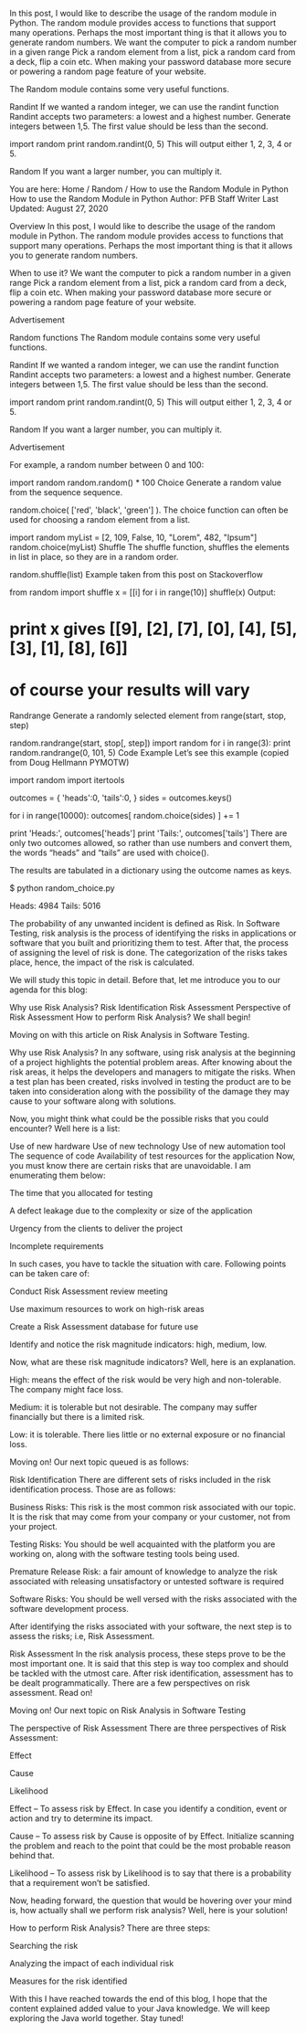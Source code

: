 In this post, I would like to describe the usage of the random module in Python. The random module provides access to functions that support many operations. Perhaps the most important thing is that it allows you to generate random numbers.
We want the computer to pick a random number in a given range Pick a random element from a list, pick a random card from a deck, flip a coin etc. When making your password database more secure or powering a random page feature of your website.

The Random module contains some very useful functions.

Randint
If we wanted a random integer, we can use the randint function Randint accepts two parameters: a lowest and a highest number. Generate integers between 1,5. The first value should be less than the second.

import random
print random.randint(0, 5)
This will output either 1, 2, 3, 4 or 5.

Random
If you want a larger number, you can multiply it.


You are here: Home / Random / How to use the Random Module in Python
How to use the Random Module in Python
Author: PFB Staff Writer
Last Updated: August 27, 2020



Overview
In this post, I would like to describe the usage of the random module in Python. The random module provides access to functions that support many operations. Perhaps the most important thing is that it allows you to generate random numbers.

When to use it?
We want the computer to pick a random number in a given range Pick a random element from a list, pick a random card from a deck, flip a coin etc. When making your password database more secure or powering a random page feature of your website.


Advertisement

Random functions
The Random module contains some very useful functions.

Randint
If we wanted a random integer, we can use the randint function Randint accepts two parameters: a lowest and a highest number. Generate integers between 1,5. The first value should be less than the second.

import random
print random.randint(0, 5)
This will output either 1, 2, 3, 4 or 5.

Random
If you want a larger number, you can multiply it.


Advertisement

For example, a random number between 0 and 100:

import random
random.random() * 100
Choice
Generate a random value from the sequence sequence.

random.choice( ['red', 'black', 'green'] ).
The choice function can often be used for choosing a random element from a list.

import random
myList = [2, 109, False, 10, "Lorem", 482, "Ipsum"]
random.choice(myList)
Shuffle
The shuffle function, shuffles the elements in list in place, so they are in a random order.

random.shuffle(list) Example taken from this post on Stackoverflow

from random import shuffle
x = [[i] for i in range(10)]
shuffle(x)
Output:
# print x  gives  [[9], [2], [7], [0], [4], [5], [3], [1], [8], [6]]
# of course your results will vary
Randrange
Generate a randomly selected element from range(start, stop, step)

random.randrange(start, stop[, step])
import random
for i in range(3):
    print random.randrange(0, 101, 5)
Code Example
Let’s see this example (copied from Doug Hellmann PYMOTW)

import random
import itertools

outcomes = { 'heads':0,
             'tails':0,
             }
sides = outcomes.keys()

for i in range(10000):
    outcomes[ random.choice(sides) ] += 1

print 'Heads:', outcomes['heads']
print 'Tails:', outcomes['tails']
There are only two outcomes allowed, so rather than use numbers and convert them, the words “heads” and “tails” are used with choice().

The results are tabulated in a dictionary using the outcome names as keys.

$ python random_choice.py

Heads: 4984
Tails: 5016

The probability of any unwanted incident is defined as Risk. In Software Testing, risk analysis is the process of identifying the risks in applications or software that you built and prioritizing them to test. After that, the process of assigning the level of risk is done. The categorization of the risks takes place, hence, the impact of the risk is calculated.

We will study this topic in detail. Before that, let me introduce you to our agenda for this blog:

Why use Risk Analysis?
Risk Identification
Risk Assessment
Perspective of Risk Assessment
How to perform Risk Analysis?
We shall begin!

Moving on with this article on Risk Analysis in Software Testing.

Why use Risk Analysis?
In any software, using risk analysis at the beginning of a project highlights the potential problem areas. After knowing about the risk areas, it helps the developers and managers to mitigate the risks. When a test plan has been created, risks involved in testing the product are to be taken into consideration along with the possibility of the damage they may cause to your software along with solutions.

Now, you might think what could be the possible risks that you could encounter? Well here is a list:

Use of new hardware
Use of new technology
Use of new automation tool
The sequence of code
Availability of test resources for the application
Now, you must know there are certain risks that are unavoidable. I am enumerating them below:

The time that you allocated for testing

A defect leakage due to the complexity or size of the application

Urgency from the clients to deliver the project

Incomplete requirements

In such cases, you have to tackle the situation with care. Following points can be taken care of:

Conduct Risk Assessment review meeting

Use maximum resources to work on high-risk areas

Create a Risk Assessment database for future use

Identify and notice the risk magnitude indicators: high, medium, low.

Now, what are these risk magnitude indicators? Well, here is an explanation.

High: means the effect of the risk would be very high and non-tolerable. The company might face loss.

Medium: it is tolerable but not desirable. The company may suffer financially but there is a limited risk.

Low: it is tolerable. There lies little or no external exposure or no financial loss.

Moving on! Our next topic queued is as follows:

Risk Identification
There are different sets of risks included in the risk identification process. Those are as follows:

Business Risks: This risk is the most common risk associated with our topic. It is the risk that may come from your company or your customer, not from your project.

Testing Risks: You should be well acquainted with the platform you are working on, along with the software testing tools being used.

Premature Release Risk: a fair amount of knowledge to analyze the risk associated with releasing unsatisfactory or untested software is required

Software Risks: You should be well versed with the risks associated with the software development process.

After identifying the risks associated with your software, the next step is to assess the risks; i.e, Risk Assessment.

Risk Assessment
In the risk analysis process, these steps prove to be the most important one. It is said that this step is way too complex and should be tackled with the utmost care. After risk identification, assessment has to be dealt programmatically. There are a few perspectives on risk assessment. Read on!

Moving on! Our next topic on Risk Analysis in Software Testing

The perspective of Risk Assessment
There are three perspectives of Risk Assessment:

Effect

Cause

Likelihood

Effect – To assess risk by Effect. In case you identify a condition, event or action and try to determine its impact.

Cause – To assess risk by Cause is opposite of by Effect. Initialize scanning the problem and reach to the point that could be the most probable reason behind that.

Likelihood – To assess risk by Likelihood is to say that there is a probability that a requirement won’t be satisfied.

Now, heading forward, the question that would be hovering over your mind is, how actually shall we perform risk analysis? Well, here is your solution!

How to perform Risk Analysis?
There are three steps:

Searching the risk

Analyzing the impact of each individual risk

Measures for the risk identified

With this I have reached towards the end of this blog, I hope that the content explained added value to your Java knowledge. We will keep exploring the Java world together. Stay tuned!

